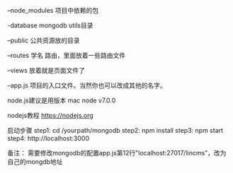 –node_modules   项目中依赖的包

-database       mongodb utils目录

–public         公共资源放的目录

–routes         学名 路由，里面放着一些路由文件

–views			 放着就是页面文件了

–app.js		 项目的入口文件。当然你也可以改成其他的名字。

node.js建议是用版本
mac node v7.0.0

nodejs教程
https://nodejs.org

启动步骤
step1: cd /yourpath/mongodb
step2: npm install
step3: npm start
step4: http://localhost:3000

备注：
 需要修改mongodb的配置app.js第12行"localhost:27017/lincms"，改为自己的mongdb地址


